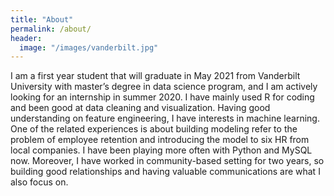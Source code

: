 ```yaml
---
title: "About"
permalink: /about/
header:
  image: "/images/vanderbilt.jpg"
---
```


I am a first year student that will graduate in May 2021 from Vanderbilt University with master’s degree in data science program, and I am actively looking for an internship in summer 2020. I have mainly used R for coding and been good at data cleaning and visualization. Having good understanding on feature engineering, I have interests in machine learning. One of the related experiences is about building modeling refer to the problem of employee retention and introducing the model to six HR from local companies. I have been playing more often with Python and MySQL now. Moreover, I have worked in community-based setting for two years, so building good relationships and having valuable communications are what I also focus on.
